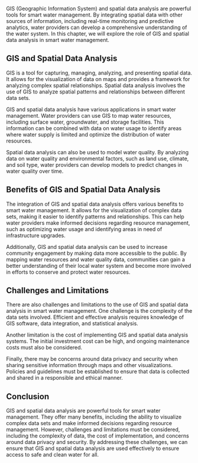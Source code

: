 
GIS (Geographic Information System) and spatial data analysis are powerful tools for smart water management. By integrating spatial data with other sources of information, including real-time monitoring and predictive analytics, water providers can develop a comprehensive understanding of the water system. In this chapter, we will explore the role of GIS and spatial data analysis in smart water management.

GIS and Spatial Data Analysis
-----------------------------

GIS is a tool for capturing, managing, analyzing, and presenting spatial data. It allows for the visualization of data on maps and provides a framework for analyzing complex spatial relationships. Spatial data analysis involves the use of GIS to analyze spatial patterns and relationships between different data sets.

GIS and spatial data analysis have various applications in smart water management. Water providers can use GIS to map water resources, including surface water, groundwater, and storage facilities. This information can be combined with data on water usage to identify areas where water supply is limited and optimize the distribution of water resources.

Spatial data analysis can also be used to model water quality. By analyzing data on water quality and environmental factors, such as land use, climate, and soil type, water providers can develop models to predict changes in water quality over time.

Benefits of GIS and Spatial Data Analysis
-----------------------------------------

The integration of GIS and spatial data analysis offers various benefits to smart water management. It allows for the visualization of complex data sets, making it easier to identify patterns and relationships. This can help water providers make informed decisions regarding resource management, such as optimizing water usage and identifying areas in need of infrastructure upgrades.

Additionally, GIS and spatial data analysis can be used to increase community engagement by making data more accessible to the public. By mapping water resources and water quality data, communities can gain a better understanding of their local water system and become more involved in efforts to conserve and protect water resources.

Challenges and Limitations
--------------------------

There are also challenges and limitations to the use of GIS and spatial data analysis in smart water management. One challenge is the complexity of the data sets involved. Efficient and effective analysis requires knowledge of GIS software, data integration, and statistical analysis.

Another limitation is the cost of implementing GIS and spatial data analysis systems. The initial investment cost can be high, and ongoing maintenance costs must also be considered.

Finally, there may be concerns around data privacy and security when sharing sensitive information through maps and other visualizations. Policies and guidelines must be established to ensure that data is collected and shared in a responsible and ethical manner.

Conclusion
----------

GIS and spatial data analysis are powerful tools for smart water management. They offer many benefits, including the ability to visualize complex data sets and make informed decisions regarding resource management. However, challenges and limitations must be considered, including the complexity of data, the cost of implementation, and concerns around data privacy and security. By addressing these challenges, we can ensure that GIS and spatial data analysis are used effectively to ensure access to safe and clean water for all.
